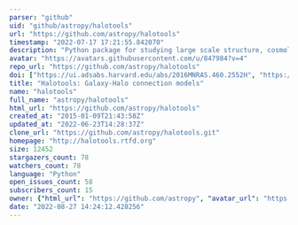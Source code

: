 ```yaml
---
parser: "github"
uid: "github/astropy/halotools"
url: "https://github.com/astropy/halotools"
timestamp: "2022-07-17 17:21:55.842070"
description: "Python package for studying large scale structure, cosmology, and galaxy evolution using N-body simulations and halo models"
avatar: "https://avatars.githubusercontent.com/u/847984?v=4"
repo_url: "https://github.com/astropy/halotools"
doi: ["https://ui.adsabs.harvard.edu/abs/2016MNRAS.460.2552H", "https://ui.adsabs.harvard.edu/abs/2016ascl.soft04005H/abstract"]
title: "Halotools: Galaxy-Halo connection models"
name: "halotools"
full_name: "astropy/halotools"
html_url: "https://github.com/astropy/halotools"
created_at: "2015-01-09T21:43:58Z"
updated_at: "2022-06-23T14:28:37Z"
clone_url: "https://github.com/astropy/halotools.git"
homepage: "http://halotools.rtfd.org"
size: 12452
stargazers_count: 78
watchers_count: 78
language: "Python"
open_issues_count: 58
subscribers_count: 15
owner: {"html_url": "https://github.com/astropy", "avatar_url": "https://avatars.githubusercontent.com/u/847984?v=4", "login": "astropy", "type": "Organization"}
date: "2022-08-27 14:24:12.428256"
---
```

